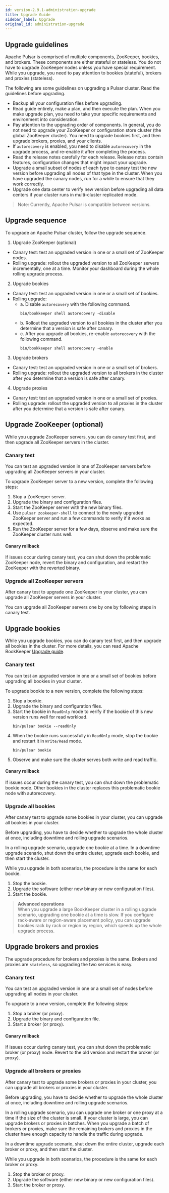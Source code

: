 ```yaml
---
id: version-2.9.1-administration-upgrade
title: Upgrade Guide
sidebar_label: Upgrade
original_id: administration-upgrade
---
```


## Upgrade guidelines

Apache Pulsar is comprised of multiple components, ZooKeeper, bookies, and brokers. These components are either stateful or stateless. You do not have to upgrade ZooKeeper nodes unless you have special requirement. While you upgrade, you need to pay attention to bookies (stateful), brokers and proxies (stateless).

The following are some guidelines on upgrading a Pulsar cluster. Read the guidelines before upgrading.

- Backup all your configuration files before upgrading.
- Read guide entirely, make a plan, and then execute the plan. When you make upgrade plan, you need to take your specific requirements and environment into consideration.   
- Pay attention to the upgrading order of components. In general, you do not need to upgrade your ZooKeeper or configuration store cluster (the global ZooKeeper cluster). You need to upgrade bookies first, and then upgrade brokers, proxies, and your clients. 
- If `autorecovery` is enabled, you need to disable `autorecovery` in the upgrade process, and re-enable it after completing the process.
- Read the release notes carefully for each release. Release notes contain features, configuration changes that might impact your upgrade.
- Upgrade a small subset of nodes of each type to canary test the new version before upgrading all nodes of that type in the cluster. When you have upgraded the canary nodes, run for a while to ensure that they work correctly.
- Upgrade one data center to verify new version before upgrading all data centers if your cluster runs in multi-cluster replicated mode.

> Note: Currently, Apache Pulsar is compatible between versions. 

## Upgrade sequence

To upgrade an Apache Pulsar cluster, follow the upgrade sequence.

1. Upgrade ZooKeeper (optional)  
- Canary test: test an upgraded version in one or a small set of ZooKeeper nodes.  
- Rolling upgrade: rollout the upgraded version to all ZooKeeper servers incrementally, one at a time. Monitor your dashboard during the whole rolling upgrade process.
2. Upgrade bookies  
- Canary test: test an upgraded version in one or a small set of bookies.
- Rolling upgrade:  
    - a. Disable `autorecovery` with the following command.
       ```shell
       bin/bookkeeper shell autorecovery -disable
       ```  
    - b. Rollout the upgraded version to all bookies in the cluster after you determine that a version is safe after canary.  
    - c. After you upgrade all bookies, re-enable `autorecovery` with the following command.
       ```shell
       bin/bookkeeper shell autorecovery -enable
       ```
3. Upgrade brokers
- Canary test: test an upgraded version in one or a small set of brokers.
- Rolling upgrade: rollout the upgraded version to all brokers in the cluster after you determine that a version is safe after canary.
4. Upgrade proxies
- Canary test: test an upgraded version in one or a small set of proxies.
- Rolling upgrade: rollout the upgraded version to all proxies in the cluster after you determine that a version is safe after canary.

## Upgrade ZooKeeper (optional)
While you upgrade ZooKeeper servers, you can do canary test first, and then upgrade all ZooKeeper servers in the cluster.

### Canary test

You can test an upgraded version in one of ZooKeeper servers before upgrading all ZooKeeper servers in your cluster.

To upgrade ZooKeeper server to a new version, complete the following steps:

1. Stop a ZooKeeper server.
2. Upgrade the binary and configuration files.
3. Start the ZooKeeper server with the new binary files.
4. Use `pulsar zookeeper-shell` to connect to the newly upgraded ZooKeeper server and run a few commands to verify if it works as expected.
5. Run the ZooKeeper server for a few days, observe and make sure the ZooKeeper cluster runs well.

#### Canary rollback

If issues occur during canary test, you can shut down the problematic ZooKeeper node, revert the binary and configuration, and restart the ZooKeeper with the reverted binary.

### Upgrade all ZooKeeper servers

After canary test to upgrade one ZooKeeper in your cluster, you can upgrade all ZooKeeper servers in your cluster. 

You can upgrade all ZooKeeper servers one by one by following steps in canary test.

## Upgrade bookies

While you upgrade bookies, you can do canary test first, and then upgrade all bookies in the cluster.
For more details, you can read Apache BookKeeper [Upgrade guide](http://bookkeeper.apache.org/docs/latest/admin/upgrade).

### Canary test

You can test an upgraded version in one or a small set of bookies before upgrading all bookies in your cluster.

To upgrade bookie to a new version, complete the following steps:

1. Stop a bookie.
2. Upgrade the binary and configuration files.
3. Start the bookie in `ReadOnly` mode to verify if the bookie of this new version runs well for read workload.
   ```shell
   bin/pulsar bookie --readOnly
   ```
4. When the bookie runs successfully in `ReadOnly` mode, stop the bookie and restart it in `Write/Read` mode.
   ```shell
   bin/pulsar bookie
   ```
5. Observe and make sure the cluster serves both write and read traffic.

#### Canary rollback

If issues occur during the canary test, you can shut down the problematic bookie node. Other bookies in the cluster replaces this problematic bookie node with autorecovery. 

### Upgrade all bookies

After canary test to upgrade some bookies in your cluster, you can upgrade all bookies in your cluster. 

Before upgrading, you have to decide whether to upgrade the whole cluster at once, including downtime and rolling upgrade scenarios.

In a rolling upgrade scenario, upgrade one bookie at a time. In a downtime upgrade scenario, shut down the entire cluster, upgrade each bookie, and then start the cluster.

While you upgrade in both scenarios, the procedure is the same for each bookie.

1. Stop the bookie. 
2. Upgrade the software (either new binary or new configuration files).
2. Start the bookie.

> **Advanced operations**   
> When you upgrade a large BookKeeper cluster in a rolling upgrade scenario, upgrading one bookie at a time is slow. If you configure rack-aware or region-aware placement policy, you can upgrade bookies rack by rack or region by region, which speeds up the whole upgrade process.

## Upgrade brokers and proxies

The upgrade procedure for brokers and proxies is the same. Brokers and proxies are `stateless`, so upgrading the two services is easy.

### Canary test

You can test an upgraded version in one or a small set of nodes before upgrading all nodes in your cluster.

To upgrade to a new version, complete the following steps:

1. Stop a broker (or proxy).
2. Upgrade the binary and configuration file.
3. Start a broker (or proxy).

#### Canary rollback

If issues occur during canary test, you can shut down the problematic broker (or proxy) node. Revert to the old version and restart the broker (or proxy).

### Upgrade all brokers or proxies

After canary test to upgrade some brokers or proxies in your cluster, you can upgrade all brokers or proxies in your cluster. 

Before upgrading, you have to decide whether to upgrade the whole cluster at once, including downtime and rolling upgrade scenarios.

In a rolling upgrade scenario, you can upgrade one broker or one proxy at a time if the size of the cluster is small. If your cluster is large, you can upgrade brokers or proxies in batches. When you upgrade a batch of brokers or proxies, make sure the remaining brokers and proxies in the cluster have enough capacity to handle the traffic during upgrade.

In a downtime upgrade scenario, shut down the entire cluster, upgrade each broker or proxy, and then start the cluster.

While you upgrade in both scenarios, the procedure is the same for each broker or proxy.

1. Stop the broker or proxy. 
2. Upgrade the software (either new binary or new configuration files).
3. Start the broker or proxy.
